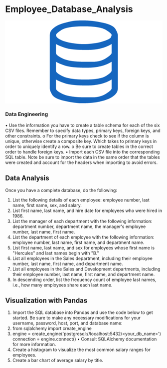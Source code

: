 # Employee_Database_Analysis

![SQL](Instructions/sql.png)

### Data Engineering
•	Use the information you have to create a table schema for each of the six CSV files. Remember to specify data types, primary keys, foreign keys, and other constraints.
o	For the primary keys check to see if the column is unique, otherwise create a composite key. Which takes to primary keys in order to uniquely identify a row.
o	Be sure to create tables in the correct order to handle foreign keys.
•	Import each CSV file into the corresponding SQL table. Note be sure to import the data in the same order that the tables were created and account for the headers when importing to avoid errors.

## Data Analysis
Once you have a complete database, do the following:
1.	List the following details of each employee: employee number, last name, first name, sex, and salary.
2.	List first name, last name, and hire date for employees who were hired in 1986.
3.	List the manager of each department with the following information: department number, department name, the manager's employee number, last name, first name.
4.	List the department of each employee with the following information: employee number, last name, first name, and department name.
5.	List first name, last name, and sex for employees whose first name is "Hercules" and last names begin with "B."
6.	List all employees in the Sales department, including their employee number, last name, first name, and department name.
7.	List all employees in the Sales and Development departments, including their employee number, last name, first name, and department name.
8.	In descending order, list the frequency count of employee last names, i.e., how many employees share each last name.

## Visualization with Pandas
1.	Import the SQL database into Pandas and use the code below to get started. Be sure to make any necessary modifications for your username, password, host, port, and database name:
2.	from sqlalchemy import create_engine
3.	engine = create_engine('postgresql://localhost:5432/<your_db_name>')
    connection = engine.connect()
•	Consult SQLAlchemy documentation for more information.
2.	Create a histogram to visualize the most common salary ranges for employees.
3.	Create a bar chart of average salary by title.

